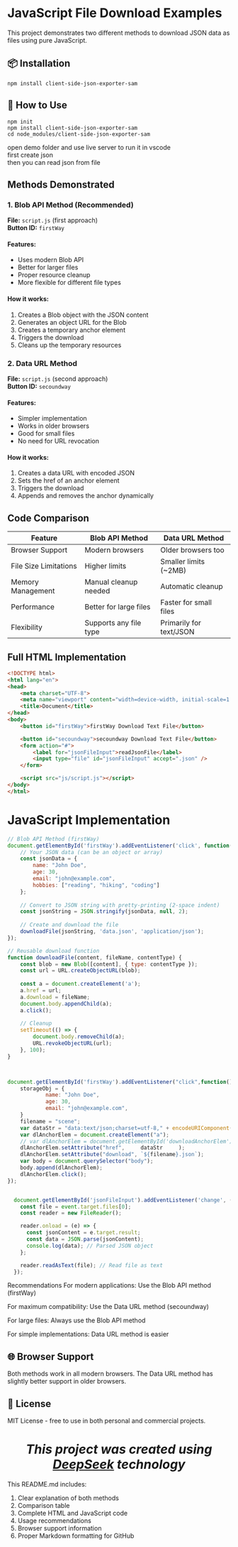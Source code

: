 # JavaScript File Download Examples

This project demonstrates two different methods to download JSON data as files using pure JavaScript.


## 📦 Installation

```
npm install client-side-json-exporter-sam
```

## 🚀 How to Use

```
npm init
npm install client-side-json-exporter-sam
cd node_modules/client-side-json-exporter-sam

```

open demo folder and use live server to run it in vscode
<br>
first create json
<br>
then you can read json from file




## Methods Demonstrated

### 1. Blob API Method (Recommended)
**File:** `script.js` (first approach)  
**Button ID:** `firstWay`

#### Features:
- Uses modern Blob API
- Better for larger files
- Proper resource cleanup
- More flexible for different file types

#### How it works:
1. Creates a Blob object with the JSON content
2. Generates an object URL for the Blob
3. Creates a temporary anchor element
4. Triggers the download
5. Cleans up the temporary resources

### 2. Data URL Method
**File:** `script.js` (second approach)  
**Button ID:** `secoundway`

#### Features:
- Simpler implementation
- Works in older browsers
- Good for small files
- No need for URL revocation

#### How it works:
1. Creates a data URL with encoded JSON
2. Sets the href of an anchor element
3. Triggers the download
4. Appends and removes the anchor dynamically

## Code Comparison

| Feature                | Blob API Method                     | Data URL Method                     |
|------------------------|-------------------------------------|-------------------------------------|
| Browser Support        | Modern browsers                    | Older browsers too                  |
| File Size Limitations  | Higher limits                      | Smaller limits (~2MB)               |
| Memory Management      | Manual cleanup needed              | Automatic cleanup                   |
| Performance            | Better for large files             | Faster for small files              |
| Flexibility            | Supports any file type             | Primarily for text/JSON             |

## Full HTML Implementation

```html
<!DOCTYPE html>
<html lang="en">
<head>
    <meta charset="UTF-8">
    <meta name="viewport" content="width=device-width, initial-scale=1.0">
    <title>Document</title>
</head>
<body>
    <button id="firstWay">firstWay Download Text File</button>

    <button id="secoundway">secoundway Download Text File</button>
    <form action="#">
        <label for="jsonFileInput">readJsonFile</label>
        <input type="file" id="jsonFileInput" accept=".json" />
    </form>

    <script src="js/script.js"></script>
</body>
</html>
```

# JavaScript Implementation

```js
// Blob API Method (firstWay)
document.getElementById('firstWay').addEventListener('click', function() {
    // Your JSON data (can be an object or array)
    const jsonData = {
        name: "John Doe",
        age: 30,
        email: "john@example.com",
        hobbies: ["reading", "hiking", "coding"]
    };
    
    // Convert to JSON string with pretty-printing (2-space indent)
    const jsonString = JSON.stringify(jsonData, null, 2);
    
    // Create and download the file
    downloadFile(jsonString, 'data.json', 'application/json');
});

// Reusable download function
function downloadFile(content, fileName, contentType) {
    const blob = new Blob([content], { type: contentType });
    const url = URL.createObjectURL(blob);
    
    const a = document.createElement('a');
    a.href = url;
    a.download = fileName;
    document.body.appendChild(a);
    a.click();
    
    // Cleanup
    setTimeout(() => {
        document.body.removeChild(a);
        URL.revokeObjectURL(url);
    }, 100);
}



document.getElementById('firstWay').addEventListener("click",function(){
    storageObj = {
            name: "John Doe",
            age: 30,
            email: "john@example.com",
    }
    filename = "scene";
    var dataStr = "data:text/json;charset=utf-8," + encodeURIComponent(JSON.stringify(storageObj));
    var dlAnchorElem = document.createElement("a");
    // var dlAnchorElem = document.getElementById('downloadAnchorElem');
    dlAnchorElem.setAttribute("href",     dataStr     );
    dlAnchorElem.setAttribute("download", `${filename}.json`);
    var body = document.querySelector("body");
    body.append(dlAnchorElem);
    dlAnchorElem.click();
});


  document.getElementById('jsonFileInput').addEventListener('change', (event) => {
    const file = event.target.files[0];
    const reader = new FileReader();

    reader.onload = (e) => {
      const jsonContent = e.target.result;
      const data = JSON.parse(jsonContent);
      console.log(data); // Parsed JSON object
    };

    reader.readAsText(file); // Read file as text
  });
```

Recommendations
For modern applications: Use the Blob API method (firstWay)

For maximum compatibility: Use the Data URL method (secoundway)

For large files: Always use the Blob API method

For simple implementations: Data URL method is easier

## 🌐 Browser Support
Both methods work in all modern browsers. The Data URL method has slightly better support in older browsers.

## 📜 License
MIT License - free to use in both personal and commercial projects.

<h1 align="center"> <em>This project was created using <a href="https://www.deepseek.com" target="_blank">DeepSeek</a> technology</em> </h1>

This README.md includes:
1. Clear explanation of both methods
2. Comparison table
3. Complete HTML and JavaScript code
4. Usage recommendations
5. Browser support information
6. Proper Markdown formatting for GitHub
